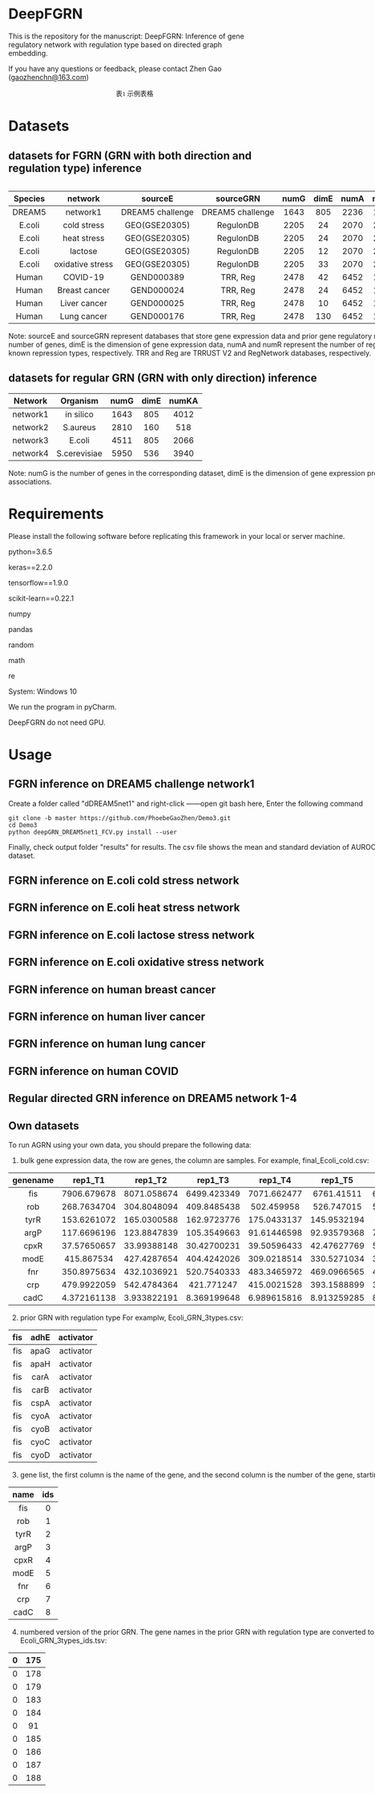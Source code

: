 # DeepFGRN
This is the repository for the manuscript: DeepFGRN: Inference of gene regulatory network with regulation type based on directed graph embedding.

If you have any questions or feedback, please contact Zhen Gao (gaozhenchn@163.com)

<style>
.center 
{
  width: auto;
  display: table;
  margin-left: auto;
  margin-right: auto;
}
</style>

<p align="center"><font face="黑体" size=2.>表1 示例表格</font></p>



# Datasets
## datasets for FGRN (GRN with both direction and regulation type) inference 
<div class="center">
  
| Species   | network | sourceE     |  sourceGRN     | numG     |dimE     |numA     |numR     |
|   :----:  |  :----:    |  :----:    |  :----:    |  :----:    |  :----:    |  :----:    |  :----:    |
| DREAM5    | network1 | DREAM5 challenge     |  DREAM5 challenge      | 1643     |  805     |  2236     |  1776     |
| E.coli    | cold stress | GEO(GSE20305)   |  RegulonDB     | 2205     |  24     |  2070     |  2034     |
| E.coli    | heat stress | GEO(GSE20305)   |  RegulonDB     | 2205     |  24     |  2070     |  2034     |
| E.coli    | lactose     | GEO(GSE20305)   |  RegulonDB     | 2205     |  12     |  2070     |  2034     |
| E.coli    | oxidative stress | GEO(GSE20305)   |  RegulonDB     | 2205     |  33     |  2070     |  2034     |
| Human     | COVID-19 | GEND000389   |  TRR, Reg     | 2478     |  42     |  6452     |  1888     |
| Human     | Breast cancer | GEND000024   |  TRR, Reg     | 2478     |  24     |  6452     |  1888     |
| Human     | Liver cancer | GEND000025   |  TRR, Reg     | 2478     |  10     |  6452     |  1888     |
| Human     | Lung cancer | GEND000176   |  TRR, Reg     | 2478     |  130     |  6452     |  1888     |
<div>
Note: sourceE and sourceGRN represent databases that store gene expression data and prior gene regulatory network information, respectively, numG is the number of genes, dimE is the dimension of gene expression data, numA and numR represent the number of regulatory associations for known activation types and known repression types, respectively. TRR and Reg are TRRUST V2 and RegNetwork databases, respectively.

## datasets for regular GRN (GRN with only direction) inference 
| Network   | Organism | numG     |  dimE     | numKA     |
|   :----:  |  :----:    |  :----:    |  :----:    |  :----:    |
| network1    | in silico    | 1643  | 805  | 4012  |
| network2    | S.aureus     | 2810  | 160  | 518   |
| network3    | E.coli       | 4511  |  805 | 2066  |
| network4    | S.cerevisiae | 5950  |  536 | 3940  | 

Note: numG is the number of genes in the corresponding dataset, dimE is the dimension of gene expression profile, numA is the number of known regulatory associations. 


# Requirements
Please install the following software before replicating this framework in your local or server machine.

python=3.6.5

keras==2.2.0

tensorflow==1.9.0

scikit-learn==0.22.1

numpy

pandas

random

math

re

System: Windows 10

We run the program in pyCharm.

DeepFGRN do not need GPU.


# Usage

## FGRN inference on DREAM5 challenge network1
Create a folder called "dDREAM5net1" and right-click ——open git bash here, Enter the following command
```
git clone -b master https://github.com/PhoebeGaoZhen/Demo3.git
cd Demo3
python deepGRN_DREAM5net1_FCV.py install --user
```
Finally, check output folder "results" for results. The csv file shows the mean and standard deviation of AUROC, MCC, F1, Recall, Precision of DeepFGRN on this dataset.

## FGRN inference on E.coli cold stress network


## FGRN inference on E.coli heat stress network



## FGRN inference on E.coli lactose stress network




## FGRN inference on E.coli oxidative stress network





## FGRN inference on human breast cancer 



## FGRN inference on human liver cancer 


## FGRN inference on human lung cancer 




## FGRN inference on human COVID




## Regular directed GRN inference on DREAM5 network 1-4


## Own datasets

To run AGRN using your own data, you should prepare the following data:
1. bulk gene expression data, the row are genes, the column are samples.
For example, final_Ecoli_cold.csv:

| genename | rep1_T1     | rep1_T2     | rep1_T3     | rep1_T4     | rep1_T5     | rep1_T6     | rep1_T7     | rep1_T8      |
|  :----:  |    :----:   |    :----:   |    :----:   |    :----:   |    :----:   |    :----:   |    :----:   |    :----:    |
| fis      | 7906.679678 | 8071.058674 | 6499.423349 | 7071.662477 | 6761.41511  | 6658.298389 | 4950.269701 | 1549.874613  |
| rob      | 268.7634704 | 304.8048094 | 409.8485438 | 502.459958  | 526.747015  | 500.7725783 | 650.9777228 | 797.9063958  |
| tyrR     | 153.6261072 | 165.0300588 | 162.9723776 | 175.0433137 | 145.9532194 | 149.480681  | 187.7007897 | 237.7467594  |
| argP     | 117.6696196 | 123.8847839 | 105.3549663 | 91.61446598 | 92.93579368 | 79.69010421 | 95.98128736 | 130.0416461  |
| cpxR     | 37.57650657 | 33.99388148 | 30.42700231 | 39.50596433 | 42.47627769 | 50.17389993 | 45.100724   | 27.86825098  |
| modE     | 415.867534  | 427.4287654 | 404.4242026 | 309.0218514 | 330.5271034 | 337.3798891 | 410.9775629 | 714.0313768  |
| fnr      | 350.8975634 | 432.1036921 | 520.7540333 | 483.3465972 | 469.0966565 | 481.0814296 | 503.0141359 | 561.0446351  |
| crp      | 479.9922059 | 542.4784364 | 421.771247  | 415.0021528 | 393.1588899 | 379.9352762 | 425.9823301 | 751.7603158  |
| cadC     | 4.372161138 | 3.933822191 | 8.369199648 | 6.989615816 | 8.913259285 | 8.942484856 | 9.061118141 | 13.46661152  |

2. prior GRN with regulation type
For examplw, Ecoli_GRN_3types.csv:

| fis | adhE | activator  |
|:----:|:----:|   :----:   |
| fis | apaG | activator  |
| fis | apaH | activator  |
| fis | carA | activator  |
| fis | carB | activator  |
| fis | cspA | activator  |
| fis | cyoA | activator  |
| fis | cyoB | activator  |
| fis | cyoC | activator  |
| fis | cyoD | activator  |

3. gene list, the first column is the name of the gene, and the second column is the number of the gene, starting with 0
For example, gene2205_2.txt:

| name | ids  |
|:----:|:----:|
| fis  | 0    |
| rob  | 1    | 
| tyrR | 2    |
| argP | 3    |
| cpxR | 4    |
| modE | 5    |
| fnr  | 6    |
| crp  | 7    |
| cadC | 8    | 

4. numbered version of the prior GRN. The gene names in the prior GRN with regulation type are converted to gene numbers.
For example, Ecoli_GRN_3types_ids.tsv:

| 0 | 175  |
|:----:|:----:|
| 0 | 178  |
| 0 | 179  |
| 0 | 183  |
| 0 | 184  |
| 0 | 91   |
| 0 | 185  |
| 0 | 186  |
| 0 | 187  |
| 0 | 188  |













